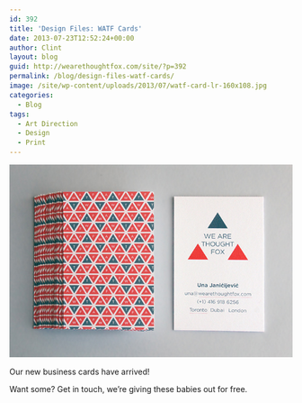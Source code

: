 ```yaml
---
id: 392
title: 'Design Files: WATF Cards'
date: 2013-07-23T12:52:24+00:00
author: Clint
layout: blog
guid: http://wearethoughtfox.com/site/?p=392
permalink: /blog/design-files-watf-cards/
image: /site/wp-content/uploads/2013/07/watf-card-lr-160x108.jpg
categories:
  - Blog
tags:
  - Art Direction
  - Design
  - Print
---
```


![ICC website make mantra graph](/images/blog-watf-card-2-lr.jpg)

Our new business cards have arrived!

Want some? Get in touch, we’re giving these babies out for free.
